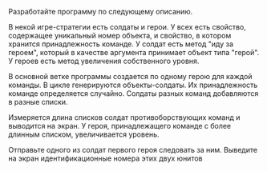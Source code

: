 Разработайте программу по следующему описанию.

В некой игре-стратегии есть солдаты и герои. У всех есть свойство, содержащее уникальный номер
объекта, и свойство, в котором хранится принадлежность команде. У солдат есть метод "иду за героем",
который в качестве аргумента принимает объект типа "герой". У героев есть метод увеличения
собственного уровня.

В основной ветке программы создается по одному герою для каждой команды. В цикле генерируются
объекты-солдаты. Их принадлежность команде определяется случайно. Солдаты разных команд
добавляются в разные списки.

Измеряется длина списков солдат противоборствующих команд и выводится на экран. У героя,
принадлежащего команде с более длинным списком, увеличивается уровень.

Отправьте одного из солдат первого героя следовать за ним. Выведите на экран идентификационные
номера этих двух юнитов